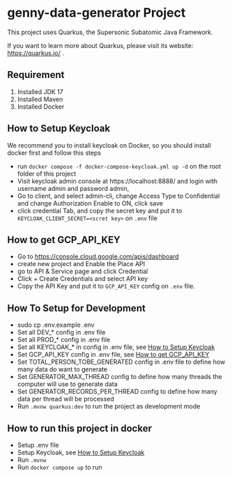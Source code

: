 # genny-data-generator Project

This project uses Quarkus, the Supersonic Subatomic Java Framework.

If you want to learn more about Quarkus, please visit its website: https://quarkus.io/ .

## Requirement
1. Installed JDK 17
2. Installed Maven
3. Installed Docker

## How to Setup Keycloak 
We recommend you to install keycloak on Docker, so you should install docker first and follow this steps 
- run ```docker compose -f docker-compose-keycloak.yml up -d``` on the root folder of this project
- Visit keycloak admin console at https://localhost:8888/ and login with username admin and password admin, 
- Go to client, and select admin-cli, change Access Type to Confidential and change Authorization Enable to ON, click save
- click credential Tab, and copy the secret key and put it to ```KEYCLOAK_CLIENT_SECRET=<scret key>``` on ```.env``` file

## How to get GCP_API_KEY
- Go to https://console.cloud.google.com/apis/dashboard 
- create new project and Enable the Place API 
- go to API & Service page and click Credential 
- Click + Create Credentials and select API key
- Copy the API Key and put it to ```GCP_API_KEY``` config on ```.env``` file.


## How To Setup for Development

- sudo cp .env.example .env
- Set all DEV_* config in .env file
- Set all PROD_* config in .env file
- Set all KEYCLOAK_* in config in .env file, see [How to Setup Keycloak ](#how-to-setup-keycloak)
- Set GCP_API_KEY config in .env file, see [How to get GCP_API_KEY](#how-to-get-gcp_api_key)
- Set TOTAL_PERSON_TOBE_GENERATED config in .env file to define how many data do want to generate
- Set GENERATOR_MAX_THREAD config to define how many threads the computer will use to generate data
- Set GENERATOR_RECORDS_PER_THREAD config to define how many data per thread will be processed
- Run ```.mvnw quarkus:dev``` to run the project as development mode

## How to run this project in docker
- Setup .env file 
- Setup Keycloak, see [How to Setup Keycloak ](#how-to-setup-keycloak)
- Run ```.mvnw```
- Run ```docker compose up``` to run